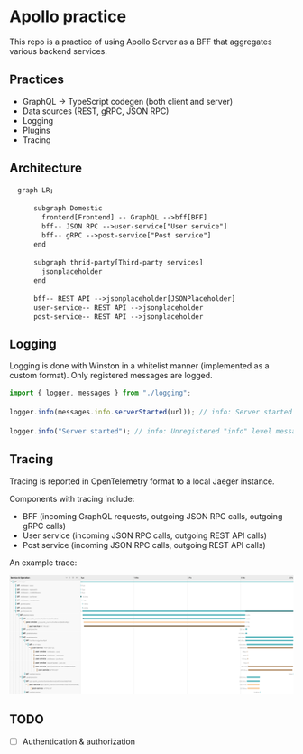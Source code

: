 # Apollo practice

This repo is a practice of using Apollo Server as a BFF that aggregates various backend services.

## Practices

- GraphQL -> TypeScript codegen (both client and server)
- Data sources (REST, gRPC, JSON RPC)
- Logging
- Plugins
- Tracing

## Architecture

```mermaid
  graph LR;

      subgraph Domestic
        frontend[Frontend] -- GraphQL -->bff[BFF]
        bff-- JSON RPC -->user-service["User service"]
        bff-- gRPC -->post-service["Post service"]
      end

      subgraph thrid-party[Third-party services]
        jsonplaceholder
      end

      bff-- REST API -->jsonplaceholder[JSONPlaceholder]
      user-service-- REST API -->jsonplaceholder
      post-service-- REST API -->jsonplaceholder
```

## Logging

Logging is done with Winston in a whitelist manner (implemented as a custom format).
Only registered messages are logged.

```ts
import { logger, messages } from "./logging";

logger.info(messages.info.serverStarted(url)); // info: Server started at http://localhost:4000

logger.info("Server started"); // info: Unregistered "info" level message
```

## Tracing

Tracing is reported in OpenTelemetry format to a local Jaeger instance.

Components with tracing include:

- BFF (incoming GraphQL requests, outgoing JSON RPC calls, outgoing gRPC calls)
- User service (incoming JSON RPC calls, outgoing REST API calls)
- Post service (incoming JSON RPC calls, outgoing REST API calls)

An example trace:

![Screenshot of Jaeger UI](./trace.png)

## TODO

- [ ] Authentication & authorization
